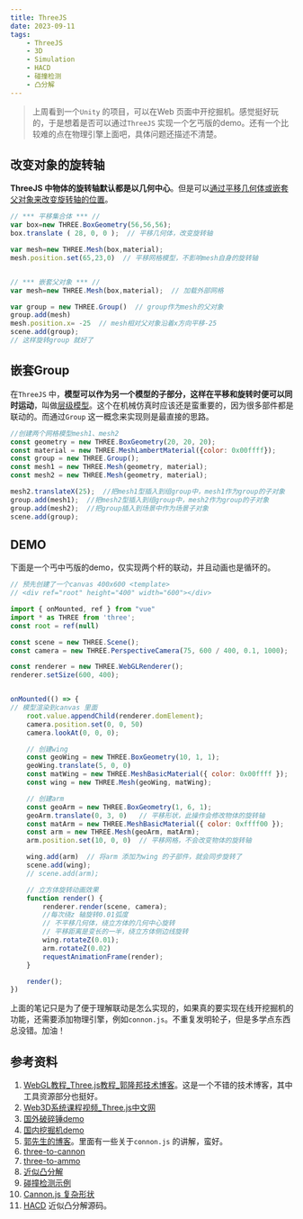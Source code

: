 ```yaml
---
title: ThreeJS     
date: 2023-09-11    
tags:  
    - ThreeJS    
    - 3D  
    - Simulation    
    - HACD
    - 碰撞检测  
    - 凸分解  
---   
```


> 上周看到一个`Unity` 的项目，可以在Web 页面中开挖掘机。感觉挺好玩的，于是想着是否可以通过`ThreeJS` 实现一个乞丐版的demo。还有一个比较难的点在物理引擎上面吧，具体问题还描述不清楚。  

<!-- more -->

## 改变对象的旋转轴   
**ThreeJS 中物体的旋转轴默认都是以几何中心**。但是可以[通过平移几何体或嵌套父对象来改变旋转轴的位置](http://www.yanhuangxueyuan.com/doc/Three.js/translateAxis.html)。  
```js
// *** 平移集合体 *** //
var box=new THREE.BoxGeometry(56,56,56);
box.translate ( 28, 0, 0 );  // 平移几何体，改变旋转轴

var mesh=new THREE.Mesh(box,material);
mesh.position.set(65,23,0)  // 平移网格模型，不影响mesh自身的旋转轴


// *** 嵌套父对象 *** //
var mesh=new THREE.Mesh(box,material);  // 加载外部网格

var group = new THREE.Group()  // group作为mesh的父对象
group.add(mesh)
mesh.position.x= -25  // mesh相对父对象沿着x方向平移-25
scene.add(group);
// 这样旋转group 就好了  
```

## 嵌套Group  
在`ThreeJS` 中，**模型可以作为另一个模型的子部分，这样在平移和旋转时便可以同时运动**，叫做[层级模型](http://www.webgl3d.cn/pages/c86096/)。这个在机械仿真时应该还是蛮重要的，因为很多部件都是联动的。而通过`Group` 这一概念来实现则是最直接的思路。  
```js
//创建两个网格模型mesh1、mesh2
const geometry = new THREE.BoxGeometry(20, 20, 20);
const material = new THREE.MeshLambertMaterial({color: 0x00ffff});
const group = new THREE.Group();
const mesh1 = new THREE.Mesh(geometry, material);
const mesh2 = new THREE.Mesh(geometry, material);

mesh2.translateX(25);  //把mesh1型插入到组group中，mesh1作为group的子对象
group.add(mesh1);  //把mesh2型插入到组group中，mesh2作为group的子对象
group.add(mesh2);  //把group插入到场景中作为场景子对象
scene.add(group);
```

## DEMO   

下面是一个丐中丐版的demo，仅实现两个杆的联动，并且动画也是循环的。  

```js
// 预先创建了一个canvas 400x600 <template>
// <div ref="root" height="400" width="600"></div>

import { onMounted, ref } from "vue"
import * as THREE from 'three';
const root = ref(null)

const scene = new THREE.Scene();
const camera = new THREE.PerspectiveCamera(75, 600 / 400, 0.1, 1000);

const renderer = new THREE.WebGLRenderer();
renderer.setSize(600, 400);


onMounted(() => {
// 模型渲染到canvas 里面 
    root.value.appendChild(renderer.domElement);
    camera.position.set(0, 0, 50)
    camera.lookAt(0, 0, 0);

    // 创建wing
    const geoWing = new THREE.BoxGeometry(10, 1, 1);
    geoWing.translate(5, 0, 0)
    const matWing = new THREE.MeshBasicMaterial({ color: 0x00ffff });
    const wing = new THREE.Mesh(geoWing, matWing);

    // 创建arm  
    const geoArm = new THREE.BoxGeometry(1, 6, 1);
    geoArm.translate(0, 3, 0)   // 平移形状，此操作会修改物体的旋转轴
    const matArm = new THREE.MeshBasicMaterial({ color: 0xffff00 });
    const arm = new THREE.Mesh(geoArm, matArm);
    arm.position.set(10, 0, 0)  // 平移网格，不会改变物体的旋转轴

    wing.add(arm)  // 将arm 添加为wing 的子部件，就会同步旋转了
    scene.add(wing);
    // scene.add(arm);

    // 立方体旋转动画效果
    function render() {
        renderer.render(scene, camera);
        //每次绕z 轴旋转0.01弧度
        // 不平移几何体，绕立方体的几何中心旋转
        // 平移距离是变长的一半，绕立方体侧边线旋转
        wing.rotateZ(0.01);
        arm.rotateZ(0.02)
        requestAnimationFrame(render);
    }

    render();
})
```

<ClientOnly>
    <threedemo></threedemo>  
</ClientOnly>

上面的笔记只是为了便于理解联动是怎么实现的，如果真的要实现在线开挖掘机的功能，还需要添加物理引擎，例如`connon.js`。不重复发明轮子，但是多学点东西总没错。加油！

## 参考资料  
1. [WebGL教程_Three.js教程_郭隆邦技术博客](http://www.yanhuangxueyuan.com/)。这是一个不错的技术博客，其中工具资源部分也挺好。 
2. [Web3D系统课程视频_Three.js中文网](http://www.webgl3d.cn/pages/aac9ab/)   
3. [国外破碎锤demo](https://www.trigonal.fr/brise-roche/ )  
4. [国内挖掘机demo](https://www.hightopo.com/demo/ht-excavator/)  
5. [郭先生的博客](https://www.mrguo.link/home)。里面有一些关于`connon.js` 的讲解，蛮好。  
6. [three-to-cannon](https://github.com/donmccurdy/three-to-cannon)  
7. [three-to-ammo](https://github.com/InfiniteLee/three-to-ammo)  
8. [近似凸分解](http://kmamou.blogspot.com/2011/10/hacd-hierarchical-approximate-convex.html)  
9. [碰撞检测示例](https://codesandbox.io/s/threejs-cannonjs-convex-polyhedrons-from-collision-mesh-fcfz2?file=/src/client/client.ts)  
10. [Cannon.js 复杂形状](https://stackoverflow.com/questions/30675493/cannon-js-complex-shapes?rq=2)  
11. [HACD](https://github.com/kmammou/v-hacd) 近似凸分解源码。  